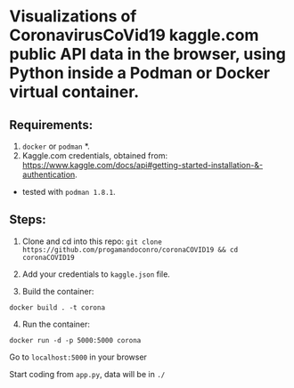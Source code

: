 # Visualizations of CoronavirusCoVid19 kaggle.com public API data in the browser, using Python inside a Podman or Docker virtual container.

## Requirements:

1. ```docker``` or ```podman``` *.
2. Kaggle.com credentials, obtained from: https://www.kaggle.com/docs/api#getting-started-installation-&-authentication.

* tested with ```podman 1.8.1```.

## Steps:

1. Clone and cd into this repo: 
```git clone https://github.com/progamandoconro/coronaCOVID19 && cd coronaCOVID19```

2. Add your credentials to ```kaggle.json``` file.

3. Build the container: 

```docker build . -t corona```

4. Run the container:

```docker run -d -p 5000:5000 corona```

Go to ```localhost:5000``` in your browser

Start coding from ```app.py```, data will be in ```./``` 
